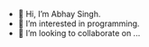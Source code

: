 - 👋 Hi, I’m Abhay Singh.
- 👀 I’m interested in programming. 
- 💞️ I’m looking to collaborate on ...

<!---
Abhaysingh90/Abhaysingh90 is a ✨ special ✨ repository because its `README.md` (this file) appears on your GitHub profile.
You can click the Preview link to take a look at your changes.
--->
